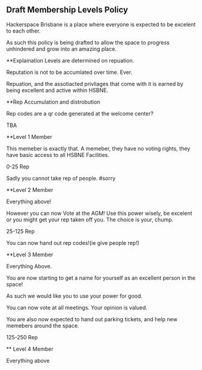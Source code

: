 ## Draft Membership Levels Policy

Hackerspace Brisbane is a place where everyone is expected to be excelent to each other.

As such this policy is being drafted to allow the space to progress unhindered and grow into an amazing place.

**Explaination
Levels are determined on repuation.

Reputation is not to be accumlated over time. Ever.

Repuation, and the assotiacted privliages that come with it is earned by being excellent and active within HSBNE.

**Rep Accumulation and distrobution

Rep codes are a qr code generated at the welcome center?

TBA

**Level 1 Member

This memeber is exactly that. A memeber, they have no voting rights, they have basic access to all HSBNE Facilities.

0-25 Rep

Sadly you cannot take rep of people. #sorry

**Level 2 Member

Everything above!

However you can now Vote at the AGM! Use this power wisely, be excelent or you might get your rep taken off you. The choice is your, chump.

25-125 Rep

You can now hand out rep codes!(ie give people rep!)

**Level 3 Member

Everything Above.

You are now starting to get a name for yourself as an excellent person in the space!

As such we would like you to use your power for good.

You can now vote at all meetings. Your opinion is valued.

You are also now expected to hand out parking tickets, and help new memebers around the space.

125-250 Rep

** Level 4 Member

Everything above
